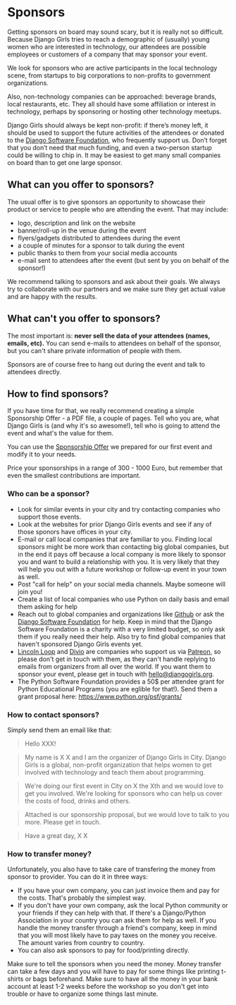 # Sponsors

Getting sponsors on board may sound scary, but it is really not so difficult. Because Django Girls tries to reach a demographic of (usually) young women who are interested in technology, our attendees are possible employees or customers of a company that may sponsor your event.

We look for sponsors who are active participants in the local technology scene, from startups to big corporations to non-profits to government organizations.

Also, non-technology companies can be approached: beverage brands, local restaurants, etc. They all should have some affiliation or interest in technology, perhaps by sponsoring or hosting other technology meetups.

Django Girls should always be kept non-profit: if there’s money left, it should be used to support the future activities of the attendees or donated to the [Django Software Foundation](https://www.djangoproject.com/foundation/), who frequently support us. Don’t forget that you don’t need that much funding, and even a two-person startup could be willing to chip in. It may be easiest to get many small companies on board than to get one large sponsor.

## What can you offer to sponsors?

The usual offer is to give sponsors an opportunity to showcase their product or service to people who are attending the event. That may include:

- logo, description and link on the website
- banner/roll-up in the venue during the event
- flyers/gadgets distributed to attendees during the event
- a couple of minutes for a sponsor to talk during the event
- public thanks to them from your social media accounts
- e-mail sent to attendees after the event (but sent by you on behalf of the sponsor!)

We recommend talking to sponsors and ask about their goals. We always try to collaborate with our partners and we make sure they get actual value and are happy with the results. 

## What can't you offer to sponsors?

The most important is: __never sell the data of your attendees (names, emails, etc).__ You can send e-mails to attendees on behalf of the sponsor, but you can't share private information of people with them.

Sponsors are of course free to hang out during the event and talk to attendees directly.

## How to find sponsors?

If you have time for that, we really recommend creating a simple Sponsorship Offer - a PDF file, a couple of pages. Tell who you are, what Django Girls is (and why it's so awesome!), tell who is going to attend the event and what's the value for them.

You can use the [Sponsorship Offer](https://github.com/DjangoGirls/resources/tree/master/For%20Sponsors) we prepared for our first event and modify it to your needs.

Price your sponsorships in a range of 300 - 1000 Euro, but remember that even the smallest contributions are important.

### Who can be a sponsor?

- Look for similar events in your city and try contacting companies who support those events.
- Look at the websites for prior Django Girls events and see if any of those sponors have offices in your city. 
- E-mail or call local companies that are familiar to you. Finding local sponsors might be more work than contacting big global companies, but in the end it pays off because a local company is more likely to sponsor you and want to build a relationship with you. It is very likely that they will help you out with a future workshop or follow-up event in your town as well.
- Post "call for help" on your social media channels. Maybe someone will join you!
- Create a list of local companies who use Python on daily basis and email them asking for help
- Reach out to global companies and organizations like [Github](http://community.github.com/) or ask the [Django Software Foundation](https://djangoproject.com/) for help. Keep in mind that the Django Software Foundation is a charity with a very limited budget, so only ask them if you really need their help. Also try to find global companies that haven't sponsored Django Girls events yet.
- [Lincoln Loop](http://lincolnloop.com/) and [Divio](http://www.divio.ch/en/) are companies who support us via [Patreon](http://patreon.com/djangogirls), so please don't get in touch with them, as they can't handle replying to emails from organizers from all over the world. If you want them to sponsor your event, please get in touch with [hello@djangogirls.org](mailto:hello@djangogirls.org).
- The Python Software Foundation provides a 50$ per attendee grant for Python Educational Programs (you are eglible for that!). Send them a grant proposal here: https://www.python.org/psf/grants/


### How to contact sponsors?

Simply send them an email like that:

> Hello XXX!

> My name is X X and I am the organizer of Django Girls in City. Django Girls is a global, non-profit organization that helps women to get involved with technology and teach them about programming.

> We're doing our first event in City on X the Xth and we would love to get you involved. We're looking for sponsors who can help us cover the costs of food, drinks and others.

> Attached is our sponsorship proposal, but we would love to talk to you more. Please get in touch.

> Have a great day,
X X

### How to transfer money?

Unfortunately, you also have to take care of transfering the money from sponsor to provider. You can do it in three ways:

- If you have your own company, you can just invoice them and pay for the costs. That's probably the simplest way.
- If you don't have your own company, ask the local Python community or your friends if they can help with that. If there's a Django/Python Association in your country you can ask them for help as well. If you handle the money transfer through a friend's company, keep in mind that you will most likely have to pay taxes on the money you receive. The amount varies from country to country.
- You can also ask sponsors to pay for food/printing directly.

Make sure to tell the sponsors when you need the money. Money transfer can take a few days and you will have to pay for some things like printing t-shirts or bags beforehand. Make sure to have all the money in your bank account at least 1-2 weeks before the workshop so you don't get into trouble or have to organize some things last minute.
